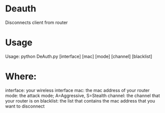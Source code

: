 # Deauth
Disconnects client from router

# Usage
Usage: python DeAuth.py [interface]  [mac]  [mode]  [channel] [blacklist]

# Where:
   interface: your wireless interface 
   mac: the mac address of your router
   mode: the attack mode; A=Aggressive, S=Stealth
   channel: the channel that your router is on 
   blacklist: the list that contains the mac address that you want to disconnect 

